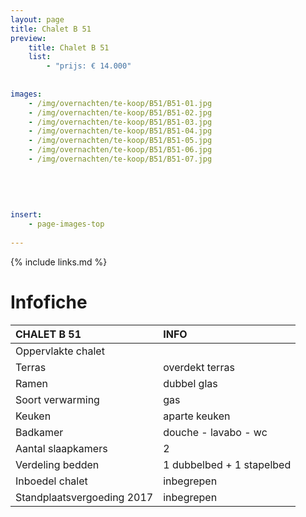 ```yaml
---
layout: page
title: Chalet B 51
preview: 
    title: Chalet B 51
    list:
        - "prijs: € 14.000"
        
        
images:
    - /img/overnachten/te-koop/B51/B51-01.jpg
    - /img/overnachten/te-koop/B51/B51-02.jpg
    - /img/overnachten/te-koop/B51/B51-03.jpg
    - /img/overnachten/te-koop/B51/B51-04.jpg
    - /img/overnachten/te-koop/B51/B51-05.jpg
    - /img/overnachten/te-koop/B51/B51-06.jpg
    - /img/overnachten/te-koop/B51/B51-07.jpg
    
    
    
    
    
insert:
    - page-images-top
    
---
```


{% include links.md %}



# Infofiche 

CHALET B 51                 | INFO        | 
:---------------------------|:------------|
Oppervlakte chalet          |
Terras                      |overdekt terras
Ramen                       |dubbel glas
Soort verwarming            |gas
Keuken                      |aparte keuken
Badkamer                    |douche - lavabo - wc
Aantal slaapkamers          |2
Verdeling bedden            |1 dubbelbed + 1 stapelbed
Inboedel chalet             |inbegrepen
Standplaatsvergoeding 2017  |inbegrepen
